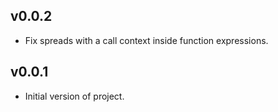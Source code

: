 ## v0.0.2

* Fix spreads with a call context inside function expressions.

## v0.0.1

* Initial version of project.
